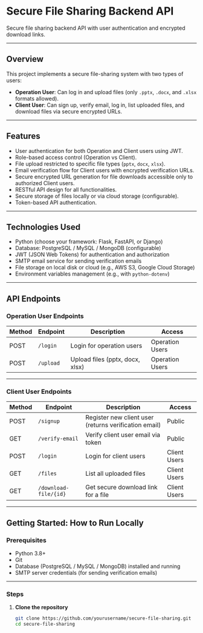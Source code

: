 # Secure File Sharing Backend API

Secure file sharing backend API with user authentication and encrypted download links.

---

## Overview

This project implements a secure file-sharing system with two types of users:

- **Operation User**: Can log in and upload files (only `.pptx`, `.docx`, and `.xlsx` formats allowed).
- **Client User**: Can sign up, verify email, log in, list uploaded files, and download files via secure encrypted URLs.

---

## Features

- User authentication for both Operation and Client users using JWT.
- Role-based access control (Operation vs Client).
- File upload restricted to specific file types (`pptx`, `docx`, `xlsx`).
- Email verification flow for Client users with encrypted verification URLs.
- Secure encrypted URL generation for file downloads accessible only to authorized Client users.
- RESTful API design for all functionalities.
- Secure storage of files locally or via cloud storage (configurable).
- Token-based API authentication.

---

## Technologies Used

- Python (choose your framework: Flask, FastAPI, or Django)
- Database: PostgreSQL / MySQL / MongoDB (configurable)
- JWT (JSON Web Tokens) for authentication and authorization
- SMTP email service for sending verification emails
- File storage on local disk or cloud (e.g., AWS S3, Google Cloud Storage)
- Environment variables management (e.g., with `python-dotenv`)

---

## API Endpoints

### Operation User Endpoints

| Method | Endpoint    | Description                         | Access           |
|--------|-------------|-----------------------------------|------------------|
| POST   | `/login`    | Login for operation users          | Operation Users  |
| POST   | `/upload`   | Upload files (pptx, docx, xlsx)   | Operation Users  |

---

### Client User Endpoints

| Method | Endpoint             | Description                            | Access       |
|--------|----------------------|------------------------------------|--------------|
| POST   | `/signup`            | Register new client user (returns verification email) | Public       |
| GET    | `/verify-email`      | Verify client user email via token   | Public       |
| POST   | `/login`             | Login for client users                | Client Users |
| GET    | `/files`             | List all uploaded files               | Client Users |
| GET    | `/download-file/{id}`| Get secure download link for a file  | Client Users |

---

## Getting Started: How to Run Locally

### Prerequisites

- Python 3.8+
- Git
- Database (PostgreSQL / MySQL / MongoDB) installed and running
- SMTP server credentials (for sending verification emails)

---

### Steps

1. **Clone the repository**

   ```bash
   git clone https://github.com/yourusername/secure-file-sharing.git
   cd secure-file-sharing
